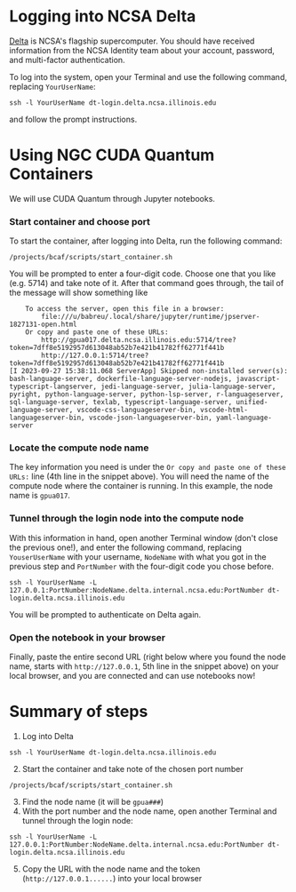 # Logging into NCSA Delta
[Delta](https://www.ncsa.illinois.edu/research/project-highlights/delta/) is NCSA's flagship supercomputer. You should have received information from the NCSA Identity team about your account, password, and multi-factor authentication.

To log into the system, open your Terminal and use the following command, replacing `YourUserName`:
```
ssh -l YourUserName dt-login.delta.ncsa.illinois.edu
```
and follow the prompt instructions.

# Using NGC CUDA Quantum Containers
We will use CUDA Quantum through Jupyter notebooks. 

### Start container and choose port
To start the container, after logging into Delta, run the following command:
```
/projects/bcaf/scripts/start_container.sh
```
You will be prompted to enter a four-digit code. Choose one that you like (e.g. 5714) and take note of it. After that command goes through, the tail of the message will show something like
```
    To access the server, open this file in a browser:
        file:///u/babreu/.local/share/jupyter/runtime/jpserver-1827131-open.html
    Or copy and paste one of these URLs:
        http://gpua017.delta.ncsa.illinois.edu:5714/tree?token=7dff8e5192957d613048ab52b7e421b41782ff62771f441b
        http://127.0.0.1:5714/tree?token=7dff8e5192957d613048ab52b7e421b41782ff62771f441b
[I 2023-09-27 15:38:11.068 ServerApp] Skipped non-installed server(s): bash-language-server, dockerfile-language-server-nodejs, javascript-typescript-langserver, jedi-language-server, julia-language-server, pyright, python-language-server, python-lsp-server, r-languageserver, sql-language-server, texlab, typescript-language-server, unified-language-server, vscode-css-languageserver-bin, vscode-html-languageserver-bin, vscode-json-languageserver-bin, yaml-language-server

```
### Locate the compute node name
The key information you need is under the `Or copy and paste one of these URLs:` line (4th line in the snippet above). You will need the name of the compute node where the container is running. In this example, the node name is `gpua017`.

### Tunnel through the login node into the compute node
With this information in hand, open another Terminal window (don't close the previous one!), and enter the following command, replacing `YouserUserName` with your username, `NodeName` with what you got in the previous step and `PortNumber` with the four-digit code you chose before.
```
ssh -l YourUserName -L 127.0.0.1:PortNumber:NodeName.delta.internal.ncsa.edu:PortNumber dt-login.delta.ncsa.illinois.edu
```
You will be prompted to authenticate on Delta again. 



### Open the notebook in your browser
Finally, paste the entire second URL (right below where you found the node name, starts with `http://127.0.0.1`, 5th line in the snippet above) on your local browser, and you are connected and can use notebooks now!

# Summary of steps
1. Log into Delta
```
ssh -l YourUserName dt-login.delta.ncsa.illinois.edu
```
2. Start the container and take note of the chosen port number
```
/projects/bcaf/scripts/start_container.sh
```
3. Find the node name (it will be `gpua###`)
4. With the port number and the node name, open another Terminal and tunnel through the login node:
```
ssh -l YourUserName -L 127.0.0.1:PortNumber:NodeName.delta.internal.ncsa.edu:PortNumber dt-login.delta.ncsa.illinois.edu
```
5. Copy the URL with the node name and the token (`http://127.0.0.1......`) into your local browser
